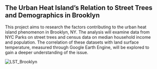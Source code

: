 ## The Urban Heat Island’s Relation to Street Trees and Demographics in Brooklyn

This project aims to research the factors contributing to the urban heat island phenomenon in Brooklyn, NY. The analysis will examine data from NYC Parks on street trees and census data on median household income and population. The correlation of these datasets with land surface temperature, measured through Google Earth Engine, will be explored to gain a deeper understanding of the issue.


![LST_Brooklyn](https://user-images.githubusercontent.com/125500854/235953211-204e8ca5-0bec-498f-9d64-502fb38a69d7.png)

